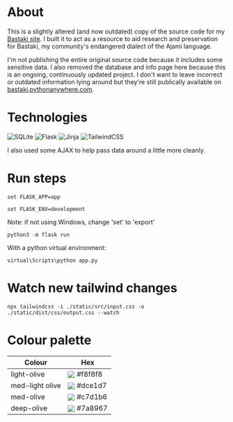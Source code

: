 # About
This is a slightly altered (and now outdated) copy of the source code for my <a href="http://bastaki.pythonanywhere.com/">Bastaki site</a>. I built it to act as a resource to aid research and preservation for Bastaki, my community's endangered dialect of the Ajami language.

I'm not publishing the entire original source code because it includes some sensitive data. I also removed the database and info page here because this is an ongoing, continuously updated project. I don't want to leave incorrect or outdated information lying around but they're still publically available on <a href="http://bastaki.pythonanywhere.com/">bastaki.pythonanywhere.com</a>.

# Technologies 
![SQLite](https://img.shields.io/badge/sqlite-%2307405e.svg?style=for-the-badge&logo=sqlite&logoColor=white)
![Flask](https://img.shields.io/badge/flask-%23000.svg?style=for-the-badge&logo=flask&logoColor=white)
![Jinja](https://img.shields.io/badge/jinja-white.svg?style=for-the-badge&logo=jinja&logoColor=black)
![TailwindCSS](https://img.shields.io/badge/tailwindcss-%2338B2AC.svg?style=for-the-badge&logo=tailwind-css&logoColor=white)

I also used some AJAX to help pass data around a little more cleanly.   

# Run steps 
```
set FLASK_APP=app
```
```
set FLASK_ENV=development 
```
Note: if not using Windows, change 'set' to 'export'
```
python3 -m flask run 
```

With a python virtual environment: 
```
virtual\Scripts\python app.py
```

# Watch new tailwind changes 
```
npx tailwindcss -i ./static/src/input.css -o ./static/dist/css/output.css --watch
```
# Colour palette 
| Colour  | Hex |
| ------------- | ------------- |
| light-olive  | <img valign='middle' style='square' src='https://readme-swatches.vercel.app/f8f8f8'/> #f8f8f8  |
| med-light olive  | <img valign='middle' style='square' src='https://readme-swatches.vercel.app/dce1d7'/> #dce1d7 |
| med-olive | <img valign='middle' style='square' src='https://readme-swatches.vercel.app/c7d1b6 '/> #c7d1b6 | 
| deep-olive | <img valign='middle' style='square' src='https://readme-swatches.vercel.app/7a8967 '/> #7a8967 | 
